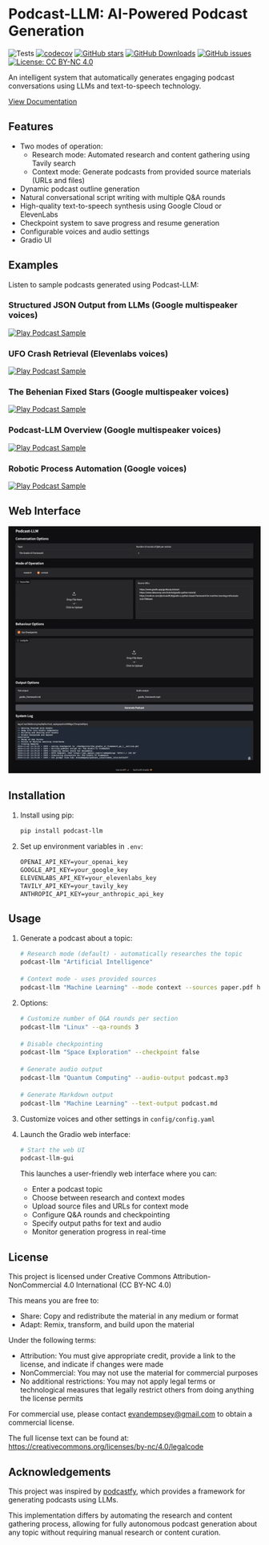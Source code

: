 # Podcast-LLM: AI-Powered Podcast Generation

![Tests](https://github.com/evandempsey/podcast-llm/actions/workflows/pytest.yml/badge.svg)
[![codecov](https://codecov.io/gh/evandempsey/podcast-llm/branch/main/graph/badge.svg)](https://codecov.io/gh/evandempsey/podcast-llm)
[![GitHub stars](https://img.shields.io/github/stars/evandempsey/podcast-llm.svg?style=social&label=Star)](https://github.com/evandempsey/podcast-llm)
[![GitHub Downloads](https://img.shields.io/github/downloads/evandempsey/podcast-llm/total.svg)](https://github.com/evandempsey/podcast-llm/releases)
[![GitHub issues](https://img.shields.io/github/issues/evandempsey/podcast-llm.svg)](https://github.com/evandempsey/podcast-llm/issues)
[![License: CC BY-NC 4.0](https://img.shields.io/badge/License-CC%20BY--NC%204.0-lightgrey.svg)](https://creativecommons.org/licenses/by-nc/4.0/)


An intelligent system that automatically generates engaging podcast conversations using LLMs and text-to-speech technology.

[View Documentation](https://evandempsey.github.io/podcast-llm/)

## Features

- Two modes of operation:
  - Research mode: Automated research and content gathering using Tavily search
  - Context mode: Generate podcasts from provided source materials (URLs and files)
- Dynamic podcast outline generation
- Natural conversational script writing with multiple Q&A rounds
- High-quality text-to-speech synthesis using Google Cloud or ElevenLabs
- Checkpoint system to save progress and resume generation
- Configurable voices and audio settings
- Gradio UI

## Examples

Listen to sample podcasts generated using Podcast-LLM:

### Structured JSON Output from LLMs (Google multispeaker voices)

[![Play Podcast Sample](https://img.shields.io/badge/Play%20Podcast-brightgreen?style=for-the-badge&logo=soundcloud)](https://soundcloud.com/evan-dempsey-153309617/llm-structured-output)

### UFO Crash Retrieval (Elevenlabs voices)

[![Play Podcast Sample](https://img.shields.io/badge/Play%20Podcast-brightgreen?style=for-the-badge&logo=soundcloud)](https://soundcloud.com/evan-dempsey-153309617/ufo-crash-retrieval-elevenlabs-voices)

### The Behenian Fixed Stars (Google multispeaker voices)

[![Play Podcast Sample](https://img.shields.io/badge/Play%20Podcast-brightgreen?style=for-the-badge&logo=soundcloud)](https://soundcloud.com/evan-dempsey-153309617/behenian-fixed-stars)

### Podcast-LLM Overview (Google multispeaker voices)

[![Play Podcast Sample](https://img.shields.io/badge/Play%20Podcast-brightgreen?style=for-the-badge&logo=soundcloud)](https://soundcloud.com/evan-dempsey-153309617/podcast-llm-with-anthropic-and-google-multispeaker)

### Robotic Process Automation (Google voices)

[![Play Podcast Sample](https://img.shields.io/badge/Play%20Podcast-brightgreen?style=for-the-badge&logo=soundcloud)](https://soundcloud.com/evan-dempsey-153309617/robotic-process-automation-google-voices)


## Web Interface

![Gradio Web Interface](https://raw.githubusercontent.com/evandempsey/podcast-llm/main/assets/images/gradio_ui.png)

## Installation

1. Install using pip:
   ```bash
   pip install podcast-llm
   ```

2. Set up environment variables in `.env`:
   ```
   OPENAI_API_KEY=your_openai_key
   GOOGLE_API_KEY=your_google_key 
   ELEVENLABS_API_KEY=your_elevenlabs_key
   TAVILY_API_KEY=your_tavily_key
   ANTHROPIC_API_KEY=your_anthropic_api_key
   ```

## Usage

1. Generate a podcast about a topic:
   ```bash
   # Research mode (default) - automatically researches the topic
   podcast-llm "Artificial Intelligence"

   # Context mode - uses provided sources
   podcast-llm "Machine Learning" --mode context --sources paper.pdf https://example.com/article
   ```

2. Options:
   ```bash
   # Customize number of Q&A rounds per section
   podcast-llm "Linux" --qa-rounds 3

   # Disable checkpointing
   podcast-llm "Space Exploration" --checkpoint false

   # Generate audio output
   podcast-llm "Quantum Computing" --audio-output podcast.mp3

   # Generate Markdown output
   podcast-llm "Machine Learning" --text-output podcast.md
   ```

3. Customize voices and other settings in `config/config.yaml`

4. Launch the Gradio web interface:
   ```bash
   # Start the web UI
   podcast-llm-gui
   ```

   This launches a user-friendly web interface where you can:
   - Enter a podcast topic
   - Choose between research and context modes
   - Upload source files and URLs for context mode
   - Configure Q&A rounds and checkpointing
   - Specify output paths for text and audio
   - Monitor generation progress in real-time


## License

This project is licensed under Creative Commons Attribution-NonCommercial 4.0 International (CC BY-NC 4.0)

This means you are free to:
- Share: Copy and redistribute the material in any medium or format
- Adapt: Remix, transform, and build upon the material

Under the following terms:
- Attribution: You must give appropriate credit, provide a link to the license, and indicate if changes were made
- NonCommercial: You may not use the material for commercial purposes
- No additional restrictions: You may not apply legal terms or technological measures that legally restrict others from doing anything the license permits

For commercial use, please contact evandempsey@gmail.com to obtain a commercial license.

The full license text can be found at: https://creativecommons.org/licenses/by-nc/4.0/legalcode

## Acknowledgements

This project was inspired by [podcastfy](https://github.com/souzatharsis/podcastfy), which provides a framework for generating podcasts using LLMs. 

This implementation differs by automating the research and content gathering process, allowing for fully autonomous podcast generation about any topic without requiring manual research or content curation.
